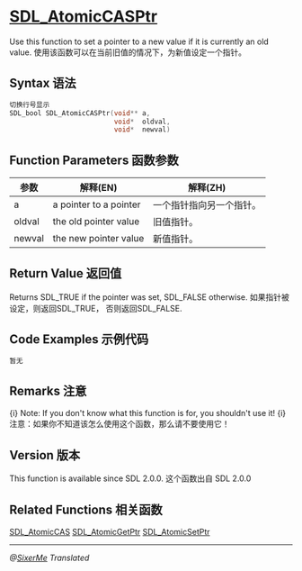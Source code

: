 
# [SDL_AtomicCASPtr](http://wiki.libsdl.org/SDL_AtomicCASPtr?highlight=%28%5CbCategoryAPI%5Cb%29%7C%28SDLFunctionTemplate%29)

Use this function to set a pointer to a new value if it is currently an old value.
使用该函数可以在当前旧值的情况下，为新值设定一个指针。

## Syntax 语法
```c 
切换行号显示
SDL_bool SDL_AtomicCASPtr(void** a,
                          void*  oldval,
                          void*  newval)
```

## Function Parameters 函数参数
| 参数 | 解释(EN) | 解释(ZH) |
|-----|----------|----------|
| a |  a pointer to a pointer | 一个指针指向另一个指针。 |
| oldval |  the old pointer value | 旧值指针。 |
| newval |   the new pointer value | 新值指针。 |

## Return Value 返回值

Returns SDL_TRUE if the pointer was set, SDL_FALSE otherwise.
如果指针被设定，则返回SDL_TRUE， 否则返回SDL_FALSE.
## Code Examples 示例代码
```c 
暂无
```

## Remarks 注意

{i} Note: If you don't know what this function is for, you shouldn't use it!
{i} 注意：如果你不知道该怎么使用这个函数，那么请不要使用它！
## Version 版本

This function is available since SDL 2.0.0.
这个函数出自 SDL 2.0.0

## Related Functions 相关函数

[SDL_AtomicCAS](http://wiki.libsdl.org/SDL_AtomicCAS)
[SDL_AtomicGetPtr](http://wiki.libsdl.org/SDL_AtomicGetPtr)
[SDL_AtomicSetPtr](http://wiki.libsdl.org/SDL_AtomicSetPtr)

--------------------------------------------------------------------------------------
*@[SixerMe](https://github.com/DXkite) Translated*
